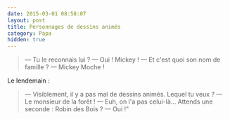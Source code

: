 ```yaml
---
date: 2015-03-01 08:58:07
layout: post
title: Personnages de dessins animés
category: Papa
hidden: true
---
```


> — Tu le reconnais lui ?
> — Oui ! Mickey !
> — Et c'est quoi son nom de famille ?
> — Mickey Moche !

Le lendemain :

> — Visiblement, il y a pas mal de dessins animés. Lequel tu veux ?
> — Le monsieur de la forêt !
> — Euh, on l'a pas celui-là... Attends une seconde : Robin des Bois ?
> — Oui !"

